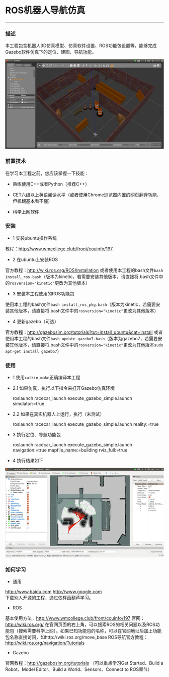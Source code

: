 # ROS机器人导航仿真

---

### 描述

本工程包含机器人3D仿真模型、仿真软件设置、ROS功能包设置等，能够完成Gazebo软件仿真下的定位、建图、导航功能。

![](doc/gazebo.png)

### 前置技术

在学习本工程之前，您应该掌握一下技能：

- 熟练使用C++或者Python（推荐C++）

- CET六级以上英语阅读水平（或者使用Chrome浏览器内置的网页翻译功能，但机翻基本看不懂）

- 科学上网软件

### 安装

- 1 安装ubuntu操作系统

教程：http://www.wmcollege.club/front/couinfo/197

- 2 在ubuntu上安装ROS

官方教程：http://wiki.ros.org/ROS/Installation
或者使用本工程的bash文件`bash install_ros.bash`（版本为kinetic，若需要安装其他版本，请直接将.bash文件中的`rosversion="kinetic"`更改为其他版本）

- 3 安装本工程使用的ROS功能包

使用本工程的bash文件`bash install_ros_pkg.bash`（版本为kinetic，若需要安装其他版本，请直接将.bash文件中的`rosversion="kinetic"`更改为其他版本）

- 4 更新gazebo（可选）

官方教程：http://gazebosim.org/tutorials?tut=install_ubuntu&cat=install
或者使用本工程的bash文件`bash update_gazebo7.bash`（版本为gazebo7，若需要安装其他版本，请直接将.bash文件中的`rosversion="kinetic"`更改为其他版本`sudo apt-get install gazebo7`）

### 使用

- 1 使用`catkin_make`正确编译本工程

- 2.1 如果仿真，执行以下指令来打开Gazebo仿真环境


    roslaunch racecar_launch execute_gazebo_simple.launch simulator:=true

- 2.2 如果在真实机器人上运行，执行（未测试）


    roslaunch racecar_launch execute_gazebo_simple.launch reality:=true

- 3 执行定位、导航功能包


    roslaunch racecar_launch execute_gazebo_simple.launch navigation:=true mapfile_name:=building rviz_full:=true
    
- 4 执行结果如下

![](doc/rviz.png)

### 如何学习

- 通用

http://www.baidu.com
http://www.google.com  
下载别人开源的工程，通过依样画葫芦学习。

- ROS

基本使用方法：http://www.wmcollege.club/front/couinfo/197
官网：http://wiki.ros.org/  在官网页面的右上角，可以搜索ROS的相关问题以及ROS功能包（搜索需要科学上网）。如果已知功能包的名称，可以在官网地址后加上功能包名称直接访问，如http://wiki.ros.org/move_base
ROS导航官方教程：http://wiki.ros.org/navigation/Tutorials

- Gazebo

官网教程：http://gazebosim.org/tutorials （可以重点学习Get Started、Build a Robot、Model Editor、Build a World、Sensors、Connect to ROS章节）


